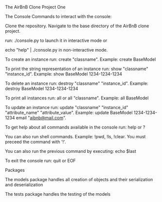  The AirBnB Clone Project One

The Console
Commands to interact with the console:

Clone the repository.
Navigate to the base directory of the AirBnB clone project.

run: ./console.py to launch it in interactive mode or

echo "help" | ./console.py in non-interactive mode.

To create an instance run:
create "classname". Example:
create BaseModel

To print the string representation of an instance run:
show "classname" "instance_id". Example:
show BaseModel 1234-1234-1234

To delete an instance run:
destroy "classname" "instance_id". Example:
destroy BaseModel 1234-1234-1234

To print all instances run:
all or
all "classname". Example:
all BaseModel

To update an instance run:
update "classname" "instance_id" "attribute_name" "attribute_value". Example:
update BaseModel 1234-1234-1234 email "aibnb@mail.com".

To get help about all commands available in the console run:
help or ?

You can also run shell commands. Example:
!pwd, !ls, !clear. You must preceed the command with '!'.

You can also run the previous command by executing:
echo $last

To exit the console run:
quit or EOF

Packages

The models package handles all creation of objects and their serialization and deserialization

The tests package handles the testing of the models
